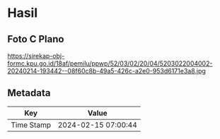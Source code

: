 # Hasil

## Foto C Plano

https://sirekap-obj-formc.kpu.go.id/18af/pemilu/ppwp/52/03/02/20/04/5203022004002-20240214-193442--08f60c8b-49a5-426c-a2e0-953d6171e3a8.jpg


## Metadata

| Key        | Value               |
| ---------- | ------------------- |
| Time Stamp | 2024-02-15 07:00:44 |



